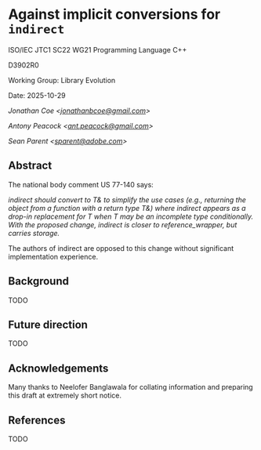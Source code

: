 # Against implicit conversions for `indirect`

<!-- markdownlint-disable MD029 -->

ISO/IEC JTC1 SC22 WG21 Programming Language C++

D3902R0

Working Group: Library Evolution

Date: 2025-10-29

_Jonathan Coe \<<jonathanbcoe@gmail.com>\>_

_Antony Peacock \<<ant.peacock@gmail.com>\>_

_Sean Parent \<<sparent@adobe.com>\>_

## Abstract

The national body comment US 77-140 says:

_indirect should convert to T& to simplify the use cases (e.g., returning the object from a function with a return type T&) where indirect appears as a drop-in replacement for T when T may be an incomplete type conditionally. With the proposed change, indirect is closer to reference_wrapper, but carries storage._

The authors of indirect are opposed to this change without significant implementation experience.

## Background

TODO

## Future direction

TODO

## Acknowledgements

Many thanks to Neelofer Banglawala for collating information and preparing this
draft at extremely short notice.

## References

TODO
